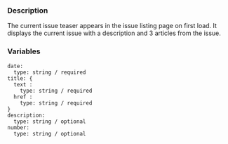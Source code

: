 ### Description
The current issue teaser appears in the issue listing page on first load. It displays the current issue with a description and 3 articles from the issue.


### Variables
~~~
date:
  type: string / required
title: {
  text :
    type: string / required
  href :
    type: string / required
}
description:
  type: string / optional
number:
  type: string / optional
~~~
